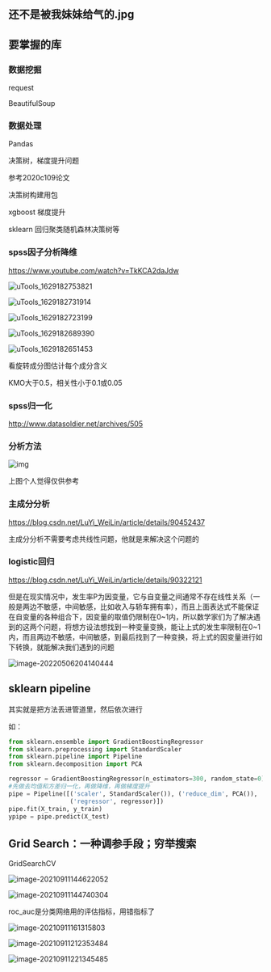 ## 还不是被我妹妹给气的.jpg

## 要掌握的库

### 数据挖掘

request

BeautifulSoup

### 数据处理

Pandas



决策树，梯度提升问题

参考2020c109论文

决策树构建用包



xgboost 梯度提升

sklearn 回归聚类随机森林决策树等











### spss因子分析降维

https://www.youtube.com/watch?v=TkKCA2daJdw

![uTools_1629182753821](https://raw.githubusercontents.com/xutongxin1/PictureBed/master/img0/uTools_1629182753821.png)

![uTools_1629182731914](https://github.xutongxin.me/https://raw.githubusercontent.com/xutongxin1/PictureBed/master/img0/uTools_1629182731914.png)

![uTools_1629182723199](https://github.xutongxin.me/https://raw.githubusercontent.com/xutongxin1/PictureBed/master/img0/uTools_1629182723199.png)

![uTools_1629182689390](https://github.xutongxin.me/https://raw.githubusercontent.com/xutongxin1/PictureBed/master/img0/uTools_1629182689390.png)

![uTools_1629182651453](https://github.xutongxin.me/https://raw.githubusercontent.com/xutongxin1/PictureBed/master/img0/uTools_1629182651453.png)

看旋转成分图估计每个成分含义

KMO大于0.5，相关性小于0.1或0.05

### spss归一化

http://www.datasoldier.net/archives/505

### 分析方法

![img](https://github.xutongxin.me/https://raw.githubusercontent.com/xutongxin1/PictureBed/master/img0/2019051221575568.png)

上图个人觉得仅供参考

### 主成分分析

https://blog.csdn.net/LuYi_WeiLin/article/details/90452437

主成分分析不需要考虑共线性问题，他就是来解决这个问题的

### logistic回归

https://blog.csdn.net/LuYi_WeiLin/article/details/90322121

但是在现实情况中，发生率P为因变量，它与自变量之间通常不存在线性关系（一般是两边不敏感，中间敏感，比如收入与轿车拥有率），而且上面表达式不能保证在自变量的各种组合下，因变量的取值仍限制在0~1内，所以数学家们为了解决遇到的这两个问题，将想方设法想找到一种变量变换，能让上式的发生率限制在0~1内，而且两边不敏感，中间敏感，到最后找到了一种变换，将上式的因变量进行如下转换，就能解决我们遇到的问题

![image-20220506204140444](https://github.xutongxin.me/https://raw.githubusercontent.com/xutongxin1/PictureBed/master/img0/image-20220506204140444.png)

## sklearn pipeline

其实就是把方法丢进管道里，然后依次进行

如：

```python
from sklearn.ensemble import GradientBoostingRegressor
from sklearn.preprocessing import StandardScaler
from sklearn.pipeline import Pipeline
from sklearn.decomposition import PCA

regressor = GradientBoostingRegressor(n_estimators=300, random_state=0)
#先做去均值和方差归一化，再做降维，再做梯度提升
pipe = Pipeline([('scaler', StandardScaler()), ('reduce_dim', PCA()),
                 ('regressor', regressor)])
pipe.fit(X_train, y_train)
ypipe = pipe.predict(X_test)
```

## Grid Search：一种调参手段；穷举搜索

GridSearchCV





![image-20210911144622052](https://github.xutongxin.me/https://raw.githubusercontent.com/xutongxin1/PictureBed/master/img0/image-20210911144622052.png)

![image-20210911144740304](https://github.xutongxin.me/https://raw.githubusercontent.com/xutongxin1/PictureBed/master/img0/image-20210911144740304.png)

roc_auc是分类网络用的评估指标，用错指标了

![image-20210911161315803](https://github.xutongxin.me/https://raw.githubusercontent.com/xutongxin1/PictureBed/master/img0/image-20210911161315803.png)



![image-20210911212353484](https://github.xutongxin.me/https://raw.githubusercontent.com/xutongxin1/PictureBed/master/img0/image-20210911212353484.png)

![image-20210911221345485](https://github.xutongxin.me/https://raw.githubusercontent.com/xutongxin1/PictureBed/master/img0/image-20210911221345485.png)
